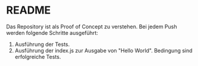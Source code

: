 # README
Das Repository ist als Proof of Concept zu verstehen. Bei jedem Push werden folgende Schritte ausgeführt:
1. Ausführung der Tests.
2. Ausführung der index.js zur Ausgabe von "Hello World". Bedingung sind erfolgreiche Tests.
